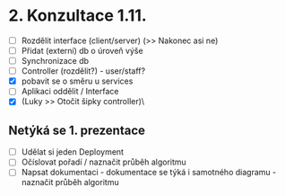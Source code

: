 # 2. Konzultace 1.11.
- [ ] Rozdělit interface (client/server) (>> Nakonec asi ne)
- [ ] Přidat (externí) db o úroveň výše 
- [ ] Synchronizace db
- [ ] Controller (rozdělit?) - user/staff?
- [x] pobavit se o směru u services
- [ ] Aplikaci oddělit / Interface
- [x] (Luky >> Otočit šipky controller)\
## Netýká se 1. prezentace
- [ ] Udělat si jeden Deployment 
- [ ] Očíslovat pořadí / naznačit průběh algoritmu
- [ ] Napsat dokumentaci - dokumentace se týká i samotného diagramu - naznačit průběh algoritmu

